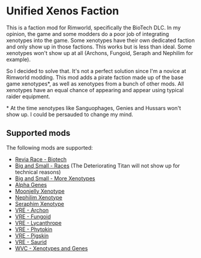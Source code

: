 
# Unified Xenos Faction

This is a faction mod for Rimworld, specifically the BioTech DLC. In my opinion, the game and some modders do a poor job of integrating xenotypes into the game. Some xenotypes have their own dedicated faction and only show up in those factions. This works but is less than ideal. Some xenotypes won't show up at all (Archons, Fungoid, Seraph and Nephilim for example).

So I decided to solve that. It's not a perfect solution since I'm a novice at Rimworld modding. This mod adds a pirate faction made up of the base game xenotypes\*, as well as xenotypes from a bunch of other mods. All xenotypes have an equal chance of appearing and appear using typical raider equipment.

\* At the time xenotypes like Sanguophages, Genies and Hussars won't show up. I could be persauded to change my mind.

## Supported mods

The following mods are supported:

 * [Revia Race - Biotech](https://steamcommunity.com/sharedfiles/filedetails/?id=2893157989)
 * [Big and Small - Races](https://steamcommunity.com/sharedfiles/filedetails/?id=2894397737) (The Deteriorating Titan will not show up for technical reasons)
 * [Big and Small - More Xenotypes](https://steamcommunity.com/sharedfiles/filedetails/?id=3218636337)
 * [Alpha Genes](https://steamcommunity.com/sharedfiles/filedetails/?id=2891845502)
 * [Moonjelly Xenotype](https://steamcommunity.com/sharedfiles/filedetails/?id=3030254580)
 * [Nephilim Xenotype](https://steamcommunity.com/sharedfiles/filedetails/?id=2997308585)
 * [Seraphim Xenotype](https://steamcommunity.com/sharedfiles/filedetails/?id=3308336173)
 * [VRE - Archon](https://steamcommunity.com/sharedfiles/filedetails/?id=3067715093)
 * [VRE - Fungoid](https://steamcommunity.com/sharedfiles/filedetails/?id=3042690053)
 * [VRE - Lycanthrope](https://steamcommunity.com/sharedfiles/filedetails/?id=3114453100)
 * [VRE - Phytokin](https://steamcommunity.com/sharedfiles/filedetails/?id=2927323805)
 * [VRE - Pigskin](https://steamcommunity.com/sharedfiles/filedetails/?id=3164798809)
 * [VRE - Saurid](https://steamcommunity.com/sharedfiles/filedetails/?id=2880990495)
 * [WVC - Xenotypes and Genes](https://steamcommunity.com/sharedfiles/filedetails/?id=2886992038)

